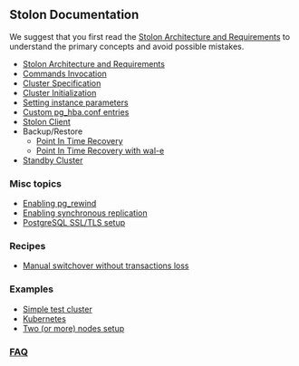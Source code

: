 ## Stolon Documentation

We suggest that you first read the [Stolon Architecture and Requirements](architecture.md) to understand the primary concepts and avoid possible mistakes.

* [Stolon Architecture and Requirements](architecture.md)
* [Commands Invocation](commands_invocation.md)
* [Cluster Specification](cluster_spec.md)
* [Cluster Initialization](initialization.md)
* [Setting instance parameters](postgres_parameters.md)
* [Custom pg_hba.conf entries](custom_pg_hba_entries.md)
* [Stolon Client](stolonctl.md)
* Backup/Restore
  * [Point In Time Recovery](pitr.md)
  * [Point In Time Recovery with wal-e](pitr_wal-e.md)
* [Standby Cluster](standbycluster.md)

### Misc topics

* [Enabling pg_rewind](pg_rewind.md)
* [Enabling synchronous replication](syncrepl.md)
* [PostgreSQL SSL/TLS setup](ssl.md)

### Recipes

* [Manual switchover without transactions loss](manual_switchover.md)

### Examples

* [Simple test cluster](simplecluster.md)
* [Kubernetes](../examples/kubernetes/README.md)
* [Two (or more) nodes setup](twonodes.md)

### [FAQ](faq.md)
